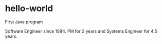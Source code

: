 # hello-world
First Java program

Software Engineer since 1984. PM for 2 years and Systems Engineer for 4.5 years.
